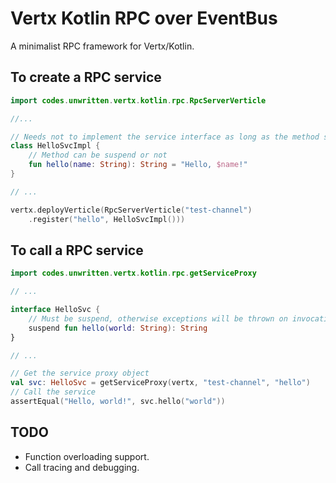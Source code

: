 Vertx Kotlin RPC over EventBus
==============================

A minimalist RPC framework for Vertx/Kotlin.


To create a RPC service
-----------------------

```kotlin
import codes.unwritten.vertx.kotlin.rpc.RpcServerVerticle

//...

// Needs not to implement the service interface as long as the method signature matches
class HelloSvcImpl {
    // Method can be suspend or not
    fun hello(name: String): String = "Hello, $name!"
}

// ...

vertx.deployVerticle(RpcServerVerticle("test-channel")
    .register("hello", HelloSvcImpl()))
```


To call a RPC service
---------------------
```kotlin
import codes.unwritten.vertx.kotlin.rpc.getServiceProxy

// ...

interface HelloSvc {
    // Must be suspend, otherwise exceptions will be thrown on invocation.
    suspend fun hello(world: String): String
}

// ...

// Get the service proxy object
val svc: HelloSvc = getServiceProxy(vertx, "test-channel", "hello")
// Call the service
assertEqual("Hello, world!", svc.hello("world"))
```


TODO
----

* Function overloading support.
* Call tracing and debugging.